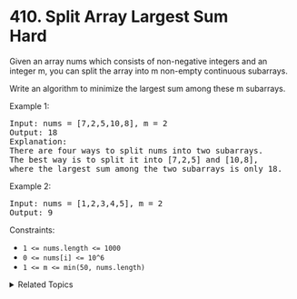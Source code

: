 # 410. Split Array Largest Sum<br> Hard

Given an array nums which consists of non-negative integers and an integer m, you can split the array into m non-empty continuous subarrays.

Write an algorithm to minimize the largest sum among these m subarrays.

Example 1:

<pre>
Input: nums = [7,2,5,10,8], m = 2
Output: 18
Explanation:
There are four ways to split nums into two subarrays.
The best way is to split it into [7,2,5] and [10,8],
where the largest sum among the two subarrays is only 18.
</pre>

Example 2:

<pre>
Input: nums = [1,2,3,4,5], m = 2
Output: 9
</pre>

Constraints:

- `1 <= nums.length <= 1000`
- `0 <= nums[i] <= 10^6`
- `1 <= m <= min(50, nums.length)`

<details>

<summary> Related Topics </summary>

-   `Binary Search`
-   `Array`

</details>
